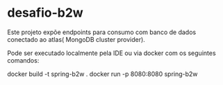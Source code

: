 # desafio-b2w
Este projeto expõe endpoints para consumo com banco de dados conectado ao atlas( MongoDB cluster provider).

Pode ser executado localmente pela IDE ou via docker com os seguintes comandos:

docker build -t spring-b2w . 
docker run -p 8080:8080 spring-b2w
